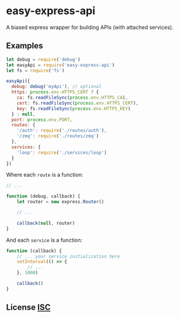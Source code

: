 # easy-express-api
A biased express wrapper for building APIs (with attached services).


## Examples

``` javascript
let debug = require('debug')
let easyApi = require('easy-express-api')
let fs = require('fs')

easyApi({
  debug: debug('myApi'), // optional
  https: process.env.HTTPS_CERT ? {
    ca: fs.readFileSync(process.env.HTTPS_CA),
    cert: fs.readFileSync(process.env.HTTPS_CERT),
    key: fs.readFileSync(process.env.HTTPS_KEY)
  } : null,
  port: process.env.PORT,
  routes: {
    '/auth': require('./routes/auth'),
    '/zmq': require('./routes/zmq')
  },
  services: {
    'loop': require('./services/loop')
  }
})
```

Where each `route` is a function:

``` js
// ...

function (debug, callback) {
	let router = new express.Router()

	// ...

	callback(null, router)
}
```

And each `service` is a function:

``` js
function (callback) {
	// ... your service initialization here
	setInterval(() => {
		// ...
	}, 1000)

	callback()
}
```


## License [ISC](LICENSE)

